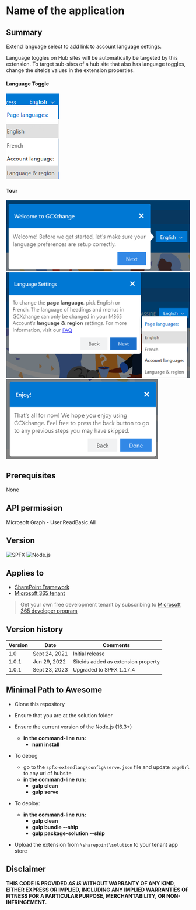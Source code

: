 # Name of the application

## Summary

Extend language select to add link to account language settings.

Language toggles on Hub sites will be automatically be targeted by this extension. To target sub-sites of a hub site that also has language toggles, change the siteIds values in the extension properties.

#### Language Toggle
![Language Toggle Preview](sharepoint/assets/lang-ext.png)
#### Tour
![Preview of Tour](sharepoint/assets/lng-ext-tour1.png)
![Preview of Tour](sharepoint/assets/lng-ext-tour2.png)
![Preview of Tour](sharepoint/assets/lng-ext-tour3.png)

## Prerequisites
None
## API permission
Microsoft Graph - User.ReadBasic.All
## Version 
![SPFX](https://img.shields.io/badge/SPFX-1.17.4-green.svg)
![Node.js](https://img.shields.io/badge/Node.js-v16.3+-green.svg)

## Applies to

- [SharePoint Framework](https://aka.ms/spfx)
- [Microsoft 365 tenant](https://docs.microsoft.com/en-us/sharepoint/dev/spfx/set-up-your-developer-tenant)

> Get your own free development tenant by subscribing to [Microsoft 365 developer program](http://aka.ms/o365devprogram)

## Version history

Version|Date|Comments
-------|----|--------
1.0|Sept 24, 2021|Initial release
1.0.1  | Jun 29, 2022 | Siteids added as extension property
1.0.1  | Sept 23, 2023 | Upgraded to SPFX 1.17.4

## Minimal Path to Awesome
- Clone this repository
- Ensure that you are at the solution folder
- Ensure the current version of the Node.js (16.3+)
  - **in the command-line run:**
    - **npm install**
- To debug
  - go to the `spfx-extendlang\config\serve.json` file and update `pageUrl` to any url of hubsite
  - **in the command-line run:**
    - **gulp clean**
    - **gulp serve**
- To deploy: 
  - **in the command-line run:**
    - **gulp clean**
    - **gulp bundle --ship**
    - **gulp package-solution --ship**

- Upload the extension from `\sharepoint\solution` to your tenant app store
## Disclaimer

**THIS CODE IS PROVIDED *AS IS* WITHOUT WARRANTY OF ANY KIND, EITHER EXPRESS OR IMPLIED, INCLUDING ANY IMPLIED WARRANTIES OF FITNESS FOR A PARTICULAR PURPOSE, MERCHANTABILITY, OR NON-INFRINGEMENT.**